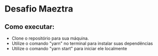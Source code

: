 
# Desafio Maeztra #
## Como executar:

  - Clone o repositório para sua máquina.
  - Utilize o comando "yarn" no terminal para instalar suas dependências
  - Utilize o comando "yarn start" para iniciar ele localmente